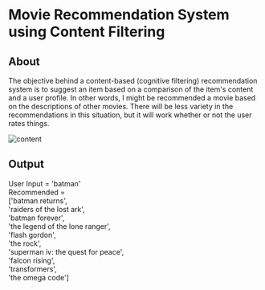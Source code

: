 # Movie Recommendation System using Content Filtering
## About
The objective behind a content-based (cognitive filtering) recommendation system is to suggest an item based on a comparison of the item's content and a user profile. In other words, I might be recommended a movie based on the descriptions of other movies.
There will be less variety in the recommendations in this situation, but it will work whether or not the user rates things. 



![content](https://user-images.githubusercontent.com/17993648/126546196-d0b2101a-b40a-4cce-be6b-86ba9c7d9423.png)


## Output
User Input = 'batman'<br/>
Recommended = <br/>['batman returns',<br/>
             'raiders of the lost ark',<br/>
             'batman forever',<br/>
             'the legend of the lone ranger',<br/>
             'flash gordon',<br/>
             'the rock',<br/>
             'superman iv: the quest for peace',<br/>
             'falcon rising',<br/>
             'transformers',<br/>
             'the omega code']<br/>


